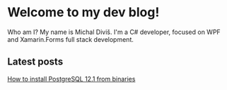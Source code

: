 # Welcome to my dev blog!
Who am I?
My name is Michal Diviš. I'm a C# developer, focused on WPF and Xamarin.Forms full stack development.

## Latest posts
[How to install PostgreSQL 12.1 from binaries](2019_12_13_postgres_from_binaries.md)
